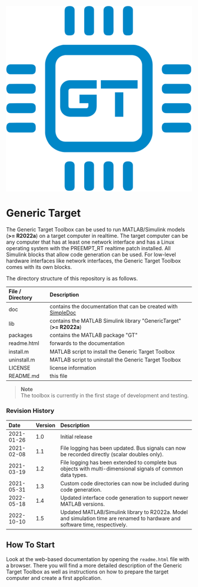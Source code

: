 ![](doc/img/icon.svg)

# Generic Target

The Generic Target Toolbox can be used to run MATLAB/Simulink models (**>= R2022a**) on a target computer in realtime.
The target computer can be any computer that has at least one network interface and has a Linux operating system with
the PREEMPT_RT realtime patch installed. All Simulink blocks that allow code generation can be used. For low-level hardware
interfaces like network interfaces, the Generic Target Toolbox comes with its own blocks.

The directory structure of this repository is as follows.

| File / Directory   | Description                                                                                                  |
| :----------------- | :----------------------------------------------------------------------------------------------------------- |
| doc                | contains the documentation that can be created with [SimpleDoc](https://github.com/RobertDamerius/SimpleDoc) |
| lib                | contains the MATLAB Simulink library "GenericTarget" (**>= R2022a**)                                         |
| packages           | contains the MATLAB package "GT"                                                                             |
| readme.html        | forwards to the documentation                                                                                |
| install.m          | MATLAB script to install the Generic Target Toolbox                                                          |
| uninstall.m        | MATLAB script to uninstall the Generic Target Toolbox                                                        |
| LICENSE            | license information                                                                                          |
| README.md          | this file                                                                                                    |


> **Note**<br>
> The toolbox is currently in the first stage of development and testing.

### Revision History
| Date        | Version  | Description                                                                                                                     |
| :---------- | :------- | :------------------------------------------------------------------------------------------------------------------------------ |
| 2021-01-26  | 1.0      | Initial release                                                                                                                 |
| 2021-02-08  | 1.1      | File logging has been updated. Bus signals can now be recorded directly (scalar doubles only).                                  |
| 2021-03-19  | 1.2      | File logging has been extended to complete bus objects with multi-dimensional signals of common data types.                     |
| 2021-05-31  | 1.3      | Custom code directories can now be included during code generation.                                                             |
| 2022-05-18  | 1.4      | Updated interface code generation to support newer MATLAB versions.                                                             |
| 2022-10-10  | 1.5      | Updated MATLAB/Simulink library to R2022a. Model and simulation time are renamed to hardware and software time, respectively.   |


## How To Start
Look at the web-based documentation by opening the ``readme.html`` file with a browser. There you will find a more
detailed description of the Generic Target Toolbox as well as instructions on how to prepare the target computer and create
a first application.
